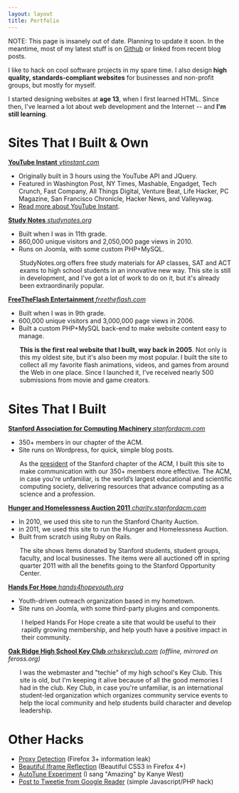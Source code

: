 ```yaml
---
layout: layout
title: Portfolio
---
```


NOTE: This page is insanely out of date. Planning to update it soon. In the meantime, most of my latest stuff is on <a href="https://github.com/feross">Github</a> or linked from recent blog posts.

I like to hack on cool software projects in my spare time. I also design<strong> high quality, standards-compliant websites</strong> for businesses and non-profit groups, but mostly for myself.

I started designing websites at <strong>age 13</strong>, when I first learned HTML. Since then, I've learned a lot about web development and the Internet -- and <strong>I'm still learning</strong>.
<h1>Sites That I Built &amp; Own</h1>
<a href="http://ytinstant.com"><strong>YouTube Instant</strong>
<em>ytinstant.com</em></a>
<ul>
  <li>Originally built in 3 hours using the YouTube API and JQuery.</li>
  <li>Featured in Washington Post, NY Times, Mashable, Engadget, Tech Crunch, Fast Company, All Things Digital, Venture Beat, Life Hacker, PC Magazine, San Francisco Chronicle, Hacker News, and Valleywag.</li>
  <li><a href="http://www.feross.org/youtube-instant-media-frenzy/">Read more about YouTube Instant</a>.</li>
</ul>
<a href="http://www.apstudynotes.org"><strong>Study Notes</strong>
<em>studynotes.org</em></a>
<ul>
  <li>Built when I was in 11th grade.</li>
  <li>860,000 unique visitors and 2,050,000 page views in 2010.</li>
  <li>Runs on Joomla, with some custom PHP+MySQL.</li>
</ul>
<p style="padding-left: 26px;">StudyNotes.org offers free study materials for AP classes, SAT and ACT exams to high school students in an innovative new way. This site is still in development, and I've got a lot of work to do on it, but it's already been extraordinarily popular.</p>
<a href="http://www.freetheflash.com"><strong>FreeTheFlash Entertainment</strong>
<em>freetheflash.com</em></a>
<ul>
  <li>Built when I was in 9th grade.</li>
  <li>600,000 unique visitors and 3,000,000 page views in 2006.</li>
  <li>Built a custom PHP+MySQL back-end to make website content easy to manage.</li>
</ul>
<p style="padding-left: 26px;"><strong>This is the first real website that I built, way back in 2005</strong>. Not only is this my oldest site, but it's also been my most popular. I built the site to collect all my favorite flash animations, videos, and games from around the Web in one place. Since I launched it, I've received nearly 500 submissions from movie and game creators.</p>

<h1>Sites That I Built</h1>
<a href="http://stanfordacm.com"><strong>Stanford Association for Computing Machinery</strong>
<em>stanfordacm.com</em></a>
<ul>
  <li>350+ members in our chapter of the ACM.</li>
  <li>Site runs on Wordpress, for quick, simple blog posts.</li>
</ul>
<p style="padding-left: 26px;">As the <a href="http://stanfordacm.com/about/">president</a> of the Stanford chapter of the ACM, I built this site to make communication with our 350+ members more effective. The ACM, in case you're unfamiliar, is the world’s largest educational and scientific computing society, delivering resources that advance computing as a science and a  profession.</p>
<a href="http://charity.stanfordacm.com"><strong>Hunger and Homelessness Auction 2011</strong>
<em>charity.stanfordacm.com</em></a>
<ul>
  <li>In 2010, we used this site to run the Stanford Charity Auction.</li>
        <li>in 2011, we used this site to run the Hunger and Homelessness Auction.</li>
  <li>Built from scratch using Ruby on Rails.</li>
</ul>
<p style="padding-left: 26px;">The site shows items donated by Stanford students, student groups, faculty, and local businesses. The items were all auctioned off in spring quarter 2011 with all the benefits going to the Stanford Opportunity Center.</p>
<a href="http://www.hands4hopeyouth.org"><strong>Hands For Hope</strong>
<em>hands4hopeyouth.org</em></a>
<ul>
  <li>Youth-driven outreach organization based in my hometown.</li>
  <li>Site runs on Joomla, with some third-party plugins and components.</li>
</ul>
<p style="padding-left: 30px;">I helped Hands For Hope create a site that would be useful to their rapidly growing membership, and help youth have a positive impact in their community.</p>
<a href="http://www.feross.org/orhskeyclub.com/"><strong>Oak Ridge High School Key Club</strong>
<em>orhskeyclub.com</a> (offline, mirrored on feross.org)</em>
<p style="padding-left: 26px;">I was the webmaster and "techie" of my high school's Key Club. This site is old, but I'm keeping it alive because of all the good memories I had in the club. Key Club, in case you're unfamiliar, is an international student-led organization which organizes community service events to help the local community and help students build character and develop leadership.</p>

<h1>Other Hacks</h1>
<div>
<ul>
  <li><a href="http://www.feross.org/detect-proxy-usage-in-firefox/">Proxy Detection</a> (Firefox 3+ information leak)</li>
  <li><a href="http://www.feross.org/using-css3-to-add-reflection-to-an-iframe/">Beautiful Iframe Reflection</a> (Beautiful CSS3 in Firefox 4+)</li>
  <li><a href="http://www.feross.org/im-amazing-autotune-feross-vs-kanye-west/">AutoTune Experiment</a> (I sang "Amazing" by Kanye West)</li>
  <li><a href="http://www.feross.org/post-to-tweetie-from-google-reader/">Post to Tweetie from Google Reader</a> (simple Javascript/PHP hack)</li>
</ul>
</div>